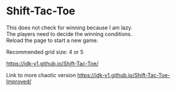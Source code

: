 # Shift-Tac-Toe

This does not check for winning because I am lazy.<br>
The players need to decide the winning conditions.<br>
Reload the page to start a new game.

Recommended grid size: 4 or 5

https://idk-v1.github.io/Shift-Tac-Toe/

Link to more chaotic version https://idk-v1.github.io/Shift-Tac-Toe-Improved/
